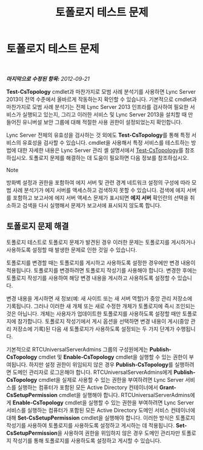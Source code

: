 ﻿---
title: 토폴로지 테스트 문제
TOCTitle: 토폴로지 테스트 문제
ms:assetid: 821e8916-7b5d-4f64-8fb0-e5cc392ec1bb
ms:mtpsurl: https://technet.microsoft.com/ko-kr/library/JJ205045(v=OCS.15)
ms:contentKeyID: 49304222
ms.date: 08/24/2015
mtps_version: v=OCS.15
ms.translationtype: HT
---

# 토폴로지 테스트 문제

 

_**마지막으로 수정된 항목:** 2012-09-21_

**Test-CsTopology** cmdlet과 마찬가지로 모범 사례 분석기를 사용하면 Lync Server 2013이 전역 수준에서 올바르게 작동하는지 확인할 수 있습니다. 기본적으로 cmdlet과 마찬가지로 모범 사례 분석기는 전체 Lync Server 2013 인프라를 검사하여 필요한 서비스가 실행되고 있는지, 그리고 이러한 서비스 및 Lync Server 2013을 설치할 때 만들어진 유니버설 보안 그룹에 대해 적절한 사용 권한이 설정되었는지 확인합니다.

Lync Server 전체의 유효성을 검사하는 것 외에도 **Test-CsTopology**를 통해 특정 서비스의 유효성을 검사할 수 있습니다. cmdlet을 사용해서 특정 서비스를 테스트하는 방법에 대한 자세한 내용은 Lync Server 관리 셸 설명서에서 [Test-CsTopology](test-cstopology.md)를 참조하십시오. 토폴로지 문제를 해결하는 데 도움이 필요하면 다음 정보를 참조하십시오.


> [!NOTE]
> 방화벽 설정과 권한을 포함하여 에지 서버 및 관련 경계 네트워크 설정의 구성에 따라 모범 사례 분석기가 에지 서버를 액세스하고 검색하지 못할 수 있습니다. 검색에 에지 서버를 포함하고 보고서에 에지 서버 액세스 문제가 표시되면 <STRONG>에지 서버</STRONG> 확인란의 선택을 취소하고 검색을 다시 실행해서 문제가 보고서에 표시되지 않도록 합니다.



## 토폴로지 문제 해결

토폴로지 테스트로 토폴로지 문제가 발견된 경우 이러한 문제는 토폴로지를 게시하거나 사용하도록 설정할 때 발생한 문제로 인한 것일 수 있습니다.

토폴로지를 변경할 때는 토폴로지를 게시하고 사용하도록 설정한 경우에만 변경 내용이 적용됩니다. 토폴로지를 변경하려면 토폴로지 작성기를 사용해야 합니다. 변경한 후에는 토폴로지 작성기를 사용하여 해당 변경 내용을 게시하고 사용하도록 설정할 수 있습니다.

변경 내용을 게시하면 새 정보(예: 새 사이트 또는 새 서버 역할)가 중앙 관리 저장소에 기록됩니다. 그러나 이러한 새 개체 또는 새로 수정한 개체가 토폴로지에 즉시 조인되는 것은 아닙니다. 개체는 사용자가 업데이트한 토폴로지를 사용하도록 설정할 때만 토폴로지에 참가합니다. 토폴로지 작성기에서 게시 옵션을 선택하면 변경 내용이 게시(중앙 관리 저장소에 기록)된 다음 새 토폴로지가 사용하도록 설정되는 두 가지 단계가 수행됩니다.

기본적으로 RTCUniversalServerAdmins 그룹의 구성원에게는 **Publish-CsTopology** cmdlet 및 **Enable-CsTopology** cmdlet을 실행할 수 있는 권한이 부여됩니다. 하지만 설정 권한이 위임되지 않은 경우 **Publish-CsTopology**를 실행하려면 도메인 관리자로 로그온해야 합니다. RTCUniversalServerAdmins에게 **Publish-CsTopology** cmdlet을 실제로 사용할 수 있는 권한을 부여하려면 Lync Server 서비스를 실행하는 컴퓨터가 포함된 모든 Active Directory 컨테이너에서 **Grant-CsSetupPermission** cmdlet을 실행해야 합니다. RTCUniversalServerAdmins에게 **Enable-CsTopology** cmdlet을 실행할 수 있는 권한을 부여하려면 Lync Server 서비스를 실행하는 컴퓨터가 포함된 모든 Active Directory 도메인 서비스 컨테이너에 대해 **Set-CsSetupPermission** cmdlet을 실행해야 합니다. 이러한 방식은 토폴로지 작성기를 사용하여 토폴로지를 사용하도록 설정하고 게시하는 데 적용됩니다. **Set-CsSetupPermission**을 사용하여 권한을 위임하지 않은 경우 도메인 관리자만 토폴로지 작성기를 통해 토폴로지를 사용하도록 설정하고 게시할 수 있습니다.

